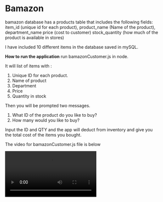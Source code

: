 # Bamazon

bamazon database has a products table that includes the following fields: 
item_id (unique id for each product), 
product_name (Name of the product),
department_name
price (cost to customer)
stock_quantity (how much of the product is available in stores)

I have included 10 different items in the database saved in mySQL.

**How to run the application**
run bamazonCustomer.js in node.  

It will list of items with :

1. Unique ID for each product.
2. Name of product
3. Department
4. Price
5. Quantity in stock

Then you will be prompted two messages.

1. What ID of the product do you like to buy?
2. How many would you like to buy?

Input the ID and QTY and the app will deduct from inventory and give you the total cost of the items you bought.

The video for bamazonCustomer.js file is below

<video controls="controls">
  <source type="video/mp4" src="bamazonCustomerVideo.mp4"></source>
  <p>Your browser does not support the video element.</p>
</video>


